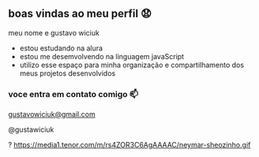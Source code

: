 ## boas vindas ao meu perfil 😧

meu nome e gustavo wiciuk 

- estou estudando na alura
- estou me desemvolvendo na linguagem javaScript
- utilizo esse espaço para minha organização e compartilhamento dos meus projetos desenvolvidos
### voce entra em contato comigo 📫

gustavowiciuk@gmail.com

@gustawiciuk

?[]()
https://media1.tenor.com/m/rs4ZOR3C6AgAAAAC/neymar-sheozinho.gif
